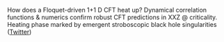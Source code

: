 
How does a Floquet-driven 1+1 D CFT heat up? 
Dynamical correlation functions & numerics confirm robust CFT predictions in XXZ @ criticality. Heating phase marked by emergent stroboscopic black hole singularities ([Twitter](https://twitter.com/JoshuahHeath/status/1175065117056065536))
